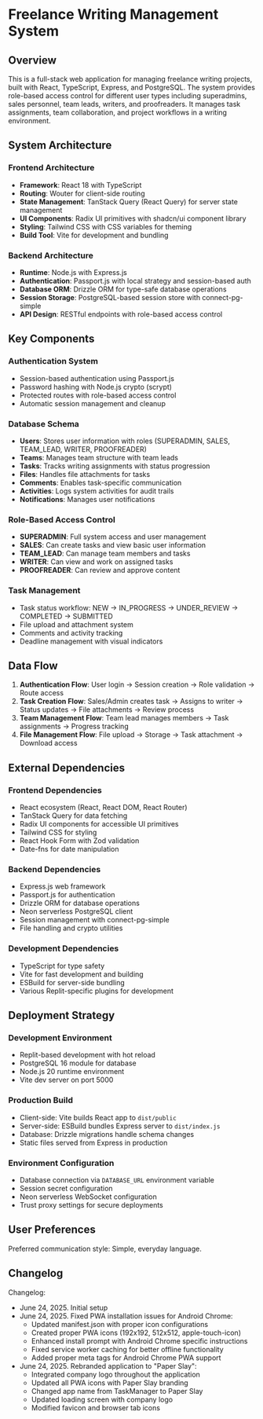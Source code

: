 # Freelance Writing Management System

## Overview

This is a full-stack web application for managing freelance writing projects, built with React, TypeScript, Express, and PostgreSQL. The system provides role-based access control for different user types including superadmins, sales personnel, team leads, writers, and proofreaders. It manages task assignments, team collaboration, and project workflows in a writing environment.

## System Architecture

### Frontend Architecture
- **Framework**: React 18 with TypeScript
- **Routing**: Wouter for client-side routing
- **State Management**: TanStack Query (React Query) for server state management
- **UI Components**: Radix UI primitives with shadcn/ui component library
- **Styling**: Tailwind CSS with CSS variables for theming
- **Build Tool**: Vite for development and bundling

### Backend Architecture
- **Runtime**: Node.js with Express.js
- **Authentication**: Passport.js with local strategy and session-based auth
- **Database ORM**: Drizzle ORM for type-safe database operations
- **Session Storage**: PostgreSQL-based session store with connect-pg-simple
- **API Design**: RESTful endpoints with role-based access control

## Key Components

### Authentication System
- Session-based authentication using Passport.js
- Password hashing with Node.js crypto (scrypt)
- Protected routes with role-based access control
- Automatic session management and cleanup

### Database Schema
- **Users**: Stores user information with roles (SUPERADMIN, SALES, TEAM_LEAD, WRITER, PROOFREADER)
- **Teams**: Manages team structure with team leads
- **Tasks**: Tracks writing assignments with status progression
- **Files**: Handles file attachments for tasks
- **Comments**: Enables task-specific communication
- **Activities**: Logs system activities for audit trails
- **Notifications**: Manages user notifications

### Role-Based Access Control
- **SUPERADMIN**: Full system access and user management
- **SALES**: Can create tasks and view basic user information
- **TEAM_LEAD**: Can manage team members and tasks
- **WRITER**: Can view and work on assigned tasks
- **PROOFREADER**: Can review and approve content

### Task Management
- Task status workflow: NEW → IN_PROGRESS → UNDER_REVIEW → COMPLETED → SUBMITTED
- File upload and attachment system
- Comments and activity tracking
- Deadline management with visual indicators

## Data Flow

1. **Authentication Flow**: User login → Session creation → Role validation → Route access
2. **Task Creation Flow**: Sales/Admin creates task → Assigns to writer → Status updates → File attachments → Review process
3. **Team Management Flow**: Team lead manages members → Task assignments → Progress tracking
4. **File Management Flow**: File upload → Storage → Task attachment → Download access

## External Dependencies

### Frontend Dependencies
- React ecosystem (React, React DOM, React Router)
- TanStack Query for data fetching
- Radix UI components for accessible UI primitives
- Tailwind CSS for styling
- React Hook Form with Zod validation
- Date-fns for date manipulation

### Backend Dependencies
- Express.js web framework
- Passport.js for authentication
- Drizzle ORM for database operations
- Neon serverless PostgreSQL client
- Session management with connect-pg-simple
- File handling and crypto utilities

### Development Dependencies
- TypeScript for type safety
- Vite for fast development and building
- ESBuild for server-side bundling
- Various Replit-specific plugins for development

## Deployment Strategy

### Development Environment
- Replit-based development with hot reload
- PostgreSQL 16 module for database
- Node.js 20 runtime environment
- Vite dev server on port 5000

### Production Build
- Client-side: Vite builds React app to `dist/public`
- Server-side: ESBuild bundles Express server to `dist/index.js`
- Database: Drizzle migrations handle schema changes
- Static files served from Express in production

### Environment Configuration
- Database connection via `DATABASE_URL` environment variable
- Session secret configuration
- Neon serverless WebSocket configuration
- Trust proxy settings for secure deployments

## User Preferences

Preferred communication style: Simple, everyday language.

## Changelog

Changelog:
- June 24, 2025. Initial setup
- June 24, 2025. Fixed PWA installation issues for Android Chrome:
  - Updated manifest.json with proper icon configurations
  - Created proper PWA icons (192x192, 512x512, apple-touch-icon)
  - Enhanced install prompt with Android Chrome specific instructions
  - Fixed service worker caching for better offline functionality
  - Added proper meta tags for Android Chrome PWA support
- June 24, 2025. Rebranded application to "Paper Slay":
  - Integrated company logo throughout the application
  - Updated all PWA icons with Paper Slay branding
  - Changed app name from TaskManager to Paper Slay
  - Updated loading screen with company logo
  - Modified favicon and browser tab icons
